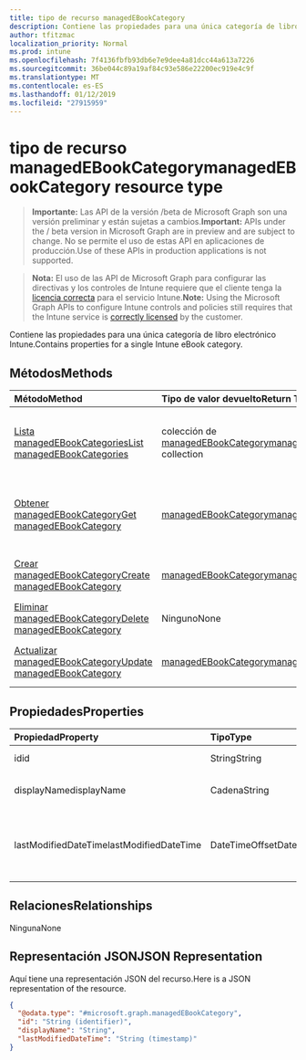 ```yaml
---
title: tipo de recurso managedEBookCategory
description: Contiene las propiedades para una única categoría de libro electrónico Intune.
author: tfitzmac
localization_priority: Normal
ms.prod: intune
ms.openlocfilehash: 7f4136fbfb93db6e7e9dee4a81dcc44a613a7226
ms.sourcegitcommit: 36be044c89a19af84c93e586e22200ec919e4c9f
ms.translationtype: MT
ms.contentlocale: es-ES
ms.lasthandoff: 01/12/2019
ms.locfileid: "27915959"
---
```

# <a name="managedebookcategory-resource-type"></a><span data-ttu-id="a7a45-103">tipo de recurso managedEBookCategory</span><span class="sxs-lookup"><span data-stu-id="a7a45-103">managedEBookCategory resource type</span></span>

> <span data-ttu-id="a7a45-104">**Importante:** Las API de la versión /beta de Microsoft Graph son una versión preliminar y están sujetas a cambios.</span><span class="sxs-lookup"><span data-stu-id="a7a45-104">**Important:** APIs under the / beta version in Microsoft Graph are in preview and are subject to change.</span></span> <span data-ttu-id="a7a45-105">No se permite el uso de estas API en aplicaciones de producción.</span><span class="sxs-lookup"><span data-stu-id="a7a45-105">Use of these APIs in production applications is not supported.</span></span>

> <span data-ttu-id="a7a45-106">**Nota:** El uso de las API de Microsoft Graph para configurar las directivas y los controles de Intune requiere que el cliente tenga la [licencia correcta](https://go.microsoft.com/fwlink/?linkid=839381) para el servicio Intune.</span><span class="sxs-lookup"><span data-stu-id="a7a45-106">**Note:** Using the Microsoft Graph APIs to configure Intune controls and policies still requires that the Intune service is [correctly licensed](https://go.microsoft.com/fwlink/?linkid=839381) by the customer.</span></span>

<span data-ttu-id="a7a45-107">Contiene las propiedades para una única categoría de libro electrónico Intune.</span><span class="sxs-lookup"><span data-stu-id="a7a45-107">Contains properties for a single Intune eBook category.</span></span>
## <a name="methods"></a><span data-ttu-id="a7a45-108">Métodos</span><span class="sxs-lookup"><span data-stu-id="a7a45-108">Methods</span></span>
|<span data-ttu-id="a7a45-109">Método</span><span class="sxs-lookup"><span data-stu-id="a7a45-109">Method</span></span>|<span data-ttu-id="a7a45-110">Tipo de valor devuelto</span><span class="sxs-lookup"><span data-stu-id="a7a45-110">Return Type</span></span>|<span data-ttu-id="a7a45-111">Descripción</span><span class="sxs-lookup"><span data-stu-id="a7a45-111">Description</span></span>|
|:---|:---|:---|
|[<span data-ttu-id="a7a45-112">Lista managedEBookCategories</span><span class="sxs-lookup"><span data-stu-id="a7a45-112">List managedEBookCategories</span></span>](../api/intune-books-managedebookcategory-list.md)|<span data-ttu-id="a7a45-113">colección de [managedEBookCategory](../resources/intune-books-managedebookcategory.md)</span><span class="sxs-lookup"><span data-stu-id="a7a45-113">[managedEBookCategory](../resources/intune-books-managedebookcategory.md) collection</span></span>|<span data-ttu-id="a7a45-114">Propiedades de la lista y relaciones de los objetos [managedEBookCategory](../resources/intune-books-managedebookcategory.md) .</span><span class="sxs-lookup"><span data-stu-id="a7a45-114">List properties and relationships of the [managedEBookCategory](../resources/intune-books-managedebookcategory.md) objects.</span></span>|
|[<span data-ttu-id="a7a45-115">Obtener managedEBookCategory</span><span class="sxs-lookup"><span data-stu-id="a7a45-115">Get managedEBookCategory</span></span>](../api/intune-books-managedebookcategory-get.md)|[<span data-ttu-id="a7a45-116">managedEBookCategory</span><span class="sxs-lookup"><span data-stu-id="a7a45-116">managedEBookCategory</span></span>](../resources/intune-books-managedebookcategory.md)|<span data-ttu-id="a7a45-117">Leer las propiedades y las relaciones del objeto [managedEBookCategory](../resources/intune-books-managedebookcategory.md) .</span><span class="sxs-lookup"><span data-stu-id="a7a45-117">Read properties and relationships of the [managedEBookCategory](../resources/intune-books-managedebookcategory.md) object.</span></span>|
|[<span data-ttu-id="a7a45-118">Crear managedEBookCategory</span><span class="sxs-lookup"><span data-stu-id="a7a45-118">Create managedEBookCategory</span></span>](../api/intune-books-managedebookcategory-create.md)|[<span data-ttu-id="a7a45-119">managedEBookCategory</span><span class="sxs-lookup"><span data-stu-id="a7a45-119">managedEBookCategory</span></span>](../resources/intune-books-managedebookcategory.md)|<span data-ttu-id="a7a45-120">Crear un nuevo objeto [managedEBookCategory](../resources/intune-books-managedebookcategory.md) .</span><span class="sxs-lookup"><span data-stu-id="a7a45-120">Create a new [managedEBookCategory](../resources/intune-books-managedebookcategory.md) object.</span></span>|
|[<span data-ttu-id="a7a45-121">Eliminar managedEBookCategory</span><span class="sxs-lookup"><span data-stu-id="a7a45-121">Delete managedEBookCategory</span></span>](../api/intune-books-managedebookcategory-delete.md)|<span data-ttu-id="a7a45-122">Ninguno</span><span class="sxs-lookup"><span data-stu-id="a7a45-122">None</span></span>|<span data-ttu-id="a7a45-123">Elimina un [managedEBookCategory](../resources/intune-books-managedebookcategory.md).</span><span class="sxs-lookup"><span data-stu-id="a7a45-123">Deletes a [managedEBookCategory](../resources/intune-books-managedebookcategory.md).</span></span>|
|[<span data-ttu-id="a7a45-124">Actualizar managedEBookCategory</span><span class="sxs-lookup"><span data-stu-id="a7a45-124">Update managedEBookCategory</span></span>](../api/intune-books-managedebookcategory-update.md)|[<span data-ttu-id="a7a45-125">managedEBookCategory</span><span class="sxs-lookup"><span data-stu-id="a7a45-125">managedEBookCategory</span></span>](../resources/intune-books-managedebookcategory.md)|<span data-ttu-id="a7a45-126">Actualizar las propiedades de un objeto [managedEBookCategory](../resources/intune-books-managedebookcategory.md) .</span><span class="sxs-lookup"><span data-stu-id="a7a45-126">Update the properties of a [managedEBookCategory](../resources/intune-books-managedebookcategory.md) object.</span></span>|

## <a name="properties"></a><span data-ttu-id="a7a45-127">Propiedades</span><span class="sxs-lookup"><span data-stu-id="a7a45-127">Properties</span></span>
|<span data-ttu-id="a7a45-128">Propiedad</span><span class="sxs-lookup"><span data-stu-id="a7a45-128">Property</span></span>|<span data-ttu-id="a7a45-129">Tipo</span><span class="sxs-lookup"><span data-stu-id="a7a45-129">Type</span></span>|<span data-ttu-id="a7a45-130">Descripción</span><span class="sxs-lookup"><span data-stu-id="a7a45-130">Description</span></span>|
|:---|:---|:---|
|<span data-ttu-id="a7a45-131">id</span><span class="sxs-lookup"><span data-stu-id="a7a45-131">id</span></span>|<span data-ttu-id="a7a45-132">String</span><span class="sxs-lookup"><span data-stu-id="a7a45-132">String</span></span>|<span data-ttu-id="a7a45-133">La clave de la entidad.</span><span class="sxs-lookup"><span data-stu-id="a7a45-133">The key of the entity.</span></span>|
|<span data-ttu-id="a7a45-134">displayName</span><span class="sxs-lookup"><span data-stu-id="a7a45-134">displayName</span></span>|<span data-ttu-id="a7a45-135">Cadena</span><span class="sxs-lookup"><span data-stu-id="a7a45-135">String</span></span>|<span data-ttu-id="a7a45-136">El nombre de la categoría del libro electrónico.</span><span class="sxs-lookup"><span data-stu-id="a7a45-136">The name of the eBook category.</span></span>|
|<span data-ttu-id="a7a45-137">lastModifiedDateTime</span><span class="sxs-lookup"><span data-stu-id="a7a45-137">lastModifiedDateTime</span></span>|<span data-ttu-id="a7a45-138">DateTimeOffset</span><span class="sxs-lookup"><span data-stu-id="a7a45-138">DateTimeOffset</span></span>|<span data-ttu-id="a7a45-139">La fecha y hora que se modificó por última vez el ManagedEBookCategory.</span><span class="sxs-lookup"><span data-stu-id="a7a45-139">The date and time the ManagedEBookCategory was last modified.</span></span>|

## <a name="relationships"></a><span data-ttu-id="a7a45-140">Relaciones</span><span class="sxs-lookup"><span data-stu-id="a7a45-140">Relationships</span></span>
<span data-ttu-id="a7a45-141">Ninguna</span><span class="sxs-lookup"><span data-stu-id="a7a45-141">None</span></span>
## <a name="json-representation"></a><span data-ttu-id="a7a45-142">Representación JSON</span><span class="sxs-lookup"><span data-stu-id="a7a45-142">JSON Representation</span></span>
<span data-ttu-id="a7a45-143">Aquí tiene una representación JSON del recurso.</span><span class="sxs-lookup"><span data-stu-id="a7a45-143">Here is a JSON representation of the resource.</span></span>
<!-- {
  "blockType": "resource",
  "keyProperty": "id",
  "@odata.type": "microsoft.graph.managedEBookCategory"
}
-->
``` json
{
  "@odata.type": "#microsoft.graph.managedEBookCategory",
  "id": "String (identifier)",
  "displayName": "String",
  "lastModifiedDateTime": "String (timestamp)"
}
```





